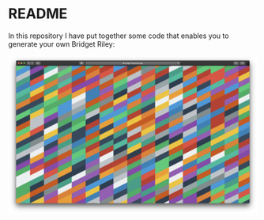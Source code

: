 # README
In this repository I have put together some code that enables you to generate your own Bridget Riley: 

![screenshot](./screenshot.png)